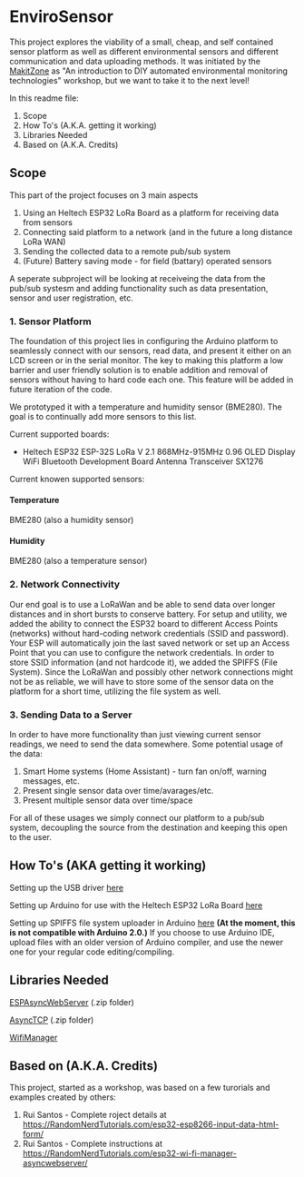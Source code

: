 # EnviroSensor

This project explores the viability of a small, cheap, and self contained sensor platform as well as different environmental sensors and different communication and data uploading methods. It was initiated by the [MakitZone](https://makeit.zone/) as "An introduction to DIY automated environmental monitoring technologies" workshop, but we want to take it to the next level!

In this readme file:
1. Scope
2. How To's (A.K.A. getting it working)
3. Libraries Needed
4. Based on (A.K.A. Credits)

## Scope
This part of the project focuses on 3 main aspects
1. Using an Heltech ESP32 LoRa Board as a platform for receiving data from sensors
2. Connecting said platform to a network (and in the future a long distance LoRa WAN)
3. Sending the collected data to a remote pub/sub system
4. (Future) Battery saving mode - for field (battary) operated sensors

A seperate subproject will be looking at receiveing the data from the pub/sub systesm and adding functionality such as data presentation, sensor and user registration, etc.

### 1. Sensor Platform
The foundation of this project lies in configuring the Arduino platform to seamlessly connect with our sensors, read data, and present it either on an LCD screen or in the serial monitor. The key to making this platform a low barrier and user friendly solution is to enable addition and removal of sensors without having to hard code each one.
This feature will be added in future iteration of the code.

We prototyped it with a temperature and humidity sensor (BME280). The goal is to continually add more sensors to this list.

Current supported boards:
* Heltech ESP32 ESP-32S LoRa V 2.1 868MHz-915MHz 0.96 OLED Display WiFi Bluetooth Development Board Antenna Transceiver SX1276

Current knowen supported sensors:
#### Temperature
BME280 (also a humidity sensor)

#### Humidity
BME280 (also a temperature sensor)

### 2. Network Connectivity
Our end goal is to use a LoRaWan and be able to send data over longer distances and in short bursts to conserve battery.
For setup and utility, we added the ability to connect the ESP32 board to different Access Points (networks) without hard-coding network credentials (SSID and password). Your ESP will automatically join the last saved network or set up an Access Point that you can use to configure the network credentials.
In order to store SSID information (and not hardcode it), we added the SPIFFS (File System).
Since the LoRaWan and possibly other network connections might not be as reliable, we will have to store some of the sensor data on the platform for a short time, utilizing the file system as well.

### 3. Sending Data to a Server
In order to have more functionality than just viewing current sensor readings, we need to send the data somewhere.
Some potential usage of the data:
1.  Smart Home systems (Home Assistant) - turn fan on/off, warning messages, etc.
2.  Present single sensor data over time/avarages/etc.
3.  Present multiple sensor data over time/space

For all of these usages we simply connect our platform to a pub/sub system, decoupling the source from the destination and keeping this open to the user.

## How To's (AKA getting it working)
Setting up the USB driver [here](https://docs.heltec.org/general/establish_serial_connection.html)

Setting up Arduino for use with the Heltech ESP32 LoRa Board [here](https://docs.heltec.org/en/node/esp32/index.html)

Setting up SPIFFS file system uploader in Arduino [here](https://randomnerdtutorials.com/install-esp32-filesystem-uploader-arduino-ide/) 
**(At the moment, this is not compatible with Arduino 2.0.)**
If you choose to use Arduino IDE, upload files with an older version of Arduino compiler, and use the newer one for your regular code editing/compiling.

## Libraries Needed
[ESPAsyncWebServer](https://github.com/me-no-dev/ESPAsyncWebServer/archive/refs/heads/master.zip) (.zip folder)

[AsyncTCP](https://github.com/me-no-dev/AsyncTCP/archive/refs/heads/master.zip) (.zip folder)

[WifiManager](https://github.com/tzapu/WiFiManager)

## Based on (A.K.A. Credits)
This project, started as a workshop, was based on a few turorials and examples created by others:
1.  Rui Santos - Complete roject details at https://RandomNerdTutorials.com/esp32-esp8266-input-data-html-form/
2.  Rui Santos - Complete instructions at https://RandomNerdTutorials.com/esp32-wi-fi-manager-asyncwebserver/

